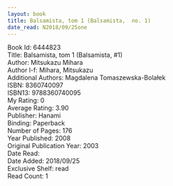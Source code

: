 ```yaml
---
layout: book
title: Balsamista, tom 1 (Balsamista,  no. 1)
date_read: N2018/09/25one
---
```


Book Id: 6444823<br />
Title: Balsamista, tom 1 (Balsamista, #1)<br />
Author: Mitsukazu Mihara<br />
Author l-f: Mihara, Mitsukazu<br />
Additional Authors: Magdalena Tomaszewska-Bolałek<br />
ISBN: 8360740097<br />
ISBN13: 9788360740095<br />
My Rating: 0<br />
Average Rating: 3.90<br />
Publisher: Hanami<br />
Binding: Paperback<br />
Number of Pages: 176<br />
Year Published: 2008<br />
Original Publication Year: 2003<br />
Date Read: <br />
Date Added: 2018/09/25<br />
Exclusive Shelf: read<br />
Read Count: 1<br />

